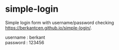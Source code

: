 # simple-login
Simple login form with username/password checking
 https://berkantcen.github.io/simple-login/. 
 
 username : berkant   
 password : 123456
 
 
